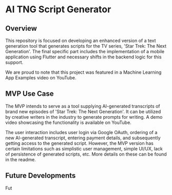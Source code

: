 # AI TNG Script Generator

## Overview

This repository is focused on developing an enhanced version of a text generation tool that generates scripts for the TV series, 'Star Trek: The Next Generation'. The final specific part includes the implementation of a mobile application using Flutter and necessary shifts in the backend logic for this support.

We are proud to note that this project was featured in a Machine Learning App Examples video on YouTube.

## MVP Use Case

The MVP intends to serve as a tool supplying AI-generated transcripts of brand new episodes of 'Star Trek: The Next Generation'. It can be utilized by creative writers in the industry to generate prompts for writing. A demo video showcasing the functionality is available on YouTube.

The user interaction includes user login via Google OAuth, ordering of a new AI-generated transcript, entering payment details, and subsequently getting access to the generated script. However, the MVP version has certain limitations such as simplistic user management, simple UI/UX, lack of persistence of generated scripts, etc. More details on these can be found in the readme.

## Future Developments

Fut